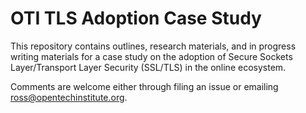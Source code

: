 OTI TLS Adoption Case Study
===

This repository contains outlines, research materials, and in progress writing materials for a case study on the adoption of Secure Sockets Layer/Transport Layer Security (SSL/TLS) in the online ecosystem.

Comments are welcome either through filing an issue or emailing [ross@opentechinstitute.org](mailto:ross@rbs.io).
